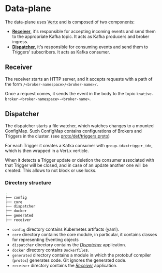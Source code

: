 # Data-plane

The data-plane uses [Vertx](https://vertx.io/) and is composed of two components:

- [**Receiver**](#receiver), it's responsible for accepting incoming events and send them to the appropriate Kafka
  topic. It acts as Kafka producers and broker ingress.
- [**Dispatcher**](#dispatcher), it's responsible for consuming events and send them to Triggers' subscribers. It acts
  as Kafka consumer.

## Receiver

The receiver starts an HTTP server, and it accepts requests with a path of the form
`/<broker-namespace>/<broker-name>/`.

Once a request comes, it sends the event in the body to the topic `knative-broker-<broker-namespace>-<broker-name>`.

## Dispatcher

The dispatcher starts a file watcher, which watches changes to a mounted ConfigMap. Such ConfigMap contains
configurations of Brokers and Triggers in the cluster. (see [proto/def/triggers.proto](../proto/def/triggers.proto))

For each Trigger it creates a Kafka consumer with `group.id=<trigger_id>`, which is then wrapped in a Vert.x verticle.

When it detects a Trigger update or deletion the consumer associated with that Trigger will be closed, and in case of an
update another one will be created. This allows to not block or use locks.

### Directory structure

```bash
.
├── config
├── core
├── dispatcher
├── docker
├── generated
├── receiver
```

- `config` directory contains Kubernetes artifacts (yaml).
- `core` directory contains the core module, in particular, it contains classes for representing Eventing objects
- `dispatcher` directory contains the [_Dispatcher_](#dispatcher) application.
- `docker` directory contains `Dockerfile`s.
- `generated` directory contains a module in which the protobuf compiler (`protoc`) generates code. Git ignores the
  generated code.
- `receiver` directory contains the [_Receiver_](#receiver) application.
